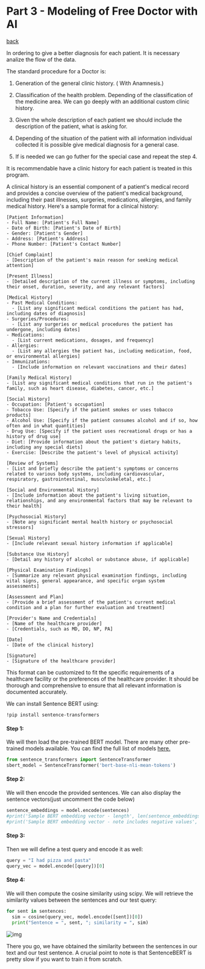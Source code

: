 # Part 3 - Modeling of Free Doctor with AI

[back](../README.md)

In ordering to give a better diagnosis for each patient. It is necessary analize the flow of the data.

The standard procedure for a Doctor is:
1) Generation of the general clinic history. ( With Anamnesis.)
  
2)  Classification of the health problem.
Depending of the classification of the medicine area.
We can go deeply with an additional custom clinic history.

3. Given the whole description of each patient we should include
   the description of the patient, what is asking for.

4. Depending of the situation of the patient with all information individual collected
   it is possible give medical diagnosis for a general case.

5. If is needed we can go futher for the special case and
   repeat the step 4.

It is recommendable have a clinic history for each patient is treated in this program.

A clinical history is an essential component of a patient's medical record and provides a concise overview of the patient's medical background, including their past illnesses, surgeries, medications, allergies, and family medical history. Here's a sample format for a clinical history:

```
[Patient Information]
- Full Name: [Patient's Full Name]
- Date of Birth: [Patient's Date of Birth]
- Gender: [Patient's Gender]
- Address: [Patient's Address]
- Phone Number: [Patient's Contact Number]

[Chief Complaint]
- [Description of the patient's main reason for seeking medical attention]

[Present Illness]
- [Detailed description of the current illness or symptoms, including their onset, duration, severity, and any relevant factors]

[Medical History]
- Past Medical Conditions:
  - [List any significant medical conditions the patient has had, including dates of diagnosis]
- Surgeries/Procedures:
  - [List any surgeries or medical procedures the patient has undergone, including dates]
- Medications:
  - [List current medications, dosages, and frequency]
- Allergies:
  - [List any allergies the patient has, including medication, food, or environmental allergies]
- Immunizations:
  - [Include information on relevant vaccinations and their dates]

[Family Medical History]
- [List any significant medical conditions that run in the patient's family, such as heart disease, diabetes, cancer, etc.]

[Social History]
- Occupation: [Patient's occupation]
- Tobacco Use: [Specify if the patient smokes or uses tobacco products]
- Alcohol Use: [Specify if the patient consumes alcohol and if so, how often and in what quantities]
- Drug Use: [Specify if the patient uses recreational drugs or has a history of drug use]
- Diet: [Provide information about the patient's dietary habits, including any special diets]
- Exercise: [Describe the patient's level of physical activity]

[Review of Systems]
- [List and briefly describe the patient's symptoms or concerns related to various body systems, including cardiovascular, respiratory, gastrointestinal, musculoskeletal, etc.]

[Social and Environmental History]
- [Include information about the patient's living situation, relationships, and any environmental factors that may be relevant to their health]

[Psychosocial History]
- [Note any significant mental health history or psychosocial stressors]

[Sexual History]
- [Include relevant sexual history information if applicable]

[Substance Use History]
- [Detail any history of alcohol or substance abuse, if applicable]

[Physical Examination Findings]
- [Summarize any relevant physical examination findings, including vital signs, general appearance, and specific organ system assessments]

[Assessment and Plan]
- [Provide a brief assessment of the patient's current medical condition and a plan for further evaluation and treatment]

[Provider's Name and Credentials]
- [Name of the healthcare provider]
- [Credentials, such as MD, DO, NP, PA]

[Date]
- [Date of the clinical history]

[Signature]
- [Signature of the healthcare provider]
```

This format can be customized to fit the specific requirements of a healthcare facility or the preferences of the healthcare provider. It should be thorough and comprehensive to ensure that all relevant information is documented accurately.





















We can install Sentence BERT using:

```
!pip install sentence-transformers
```

#### Step 1:

We will then load the pre-trained BERT model. There are many other pre-trained models available. You can find the full list of models [here.](https://github.com/UKPLab/sentence-transformers/blob/master/docs/pretrained-models/sts-models.md)

```python
from sentence_transformers import SentenceTransformer
sbert_model = SentenceTransformer('bert-base-nli-mean-tokens')
```

#### Step 2:

We will then encode the provided sentences. We can also display the sentence vectors(just uncomment the code below)

```python
sentence_embeddings = model.encode(sentences)
#print('Sample BERT embedding vector - length', len(sentence_embeddings[0]))
#print('Sample BERT embedding vector - note includes negative values', sentence_embeddings[0])
```

####  

#### Step 3:

Then we will define a test query and encode it as well:

```python
query = "I had pizza and pasta"
query_vec = model.encode([query])[0]
```

#### Step 4:

We will then compute the cosine similarity using scipy. We will retrieve the similarity values between the sentences and our test query:

```python
for sent in sentences:
  sim = cosine(query_vec, model.encode([sent])[0])
  print("Sentence = ", sent, "; similarity = ", sim)
```

![img](assets/images/posts/README/sbert_sim.png)

There you go, we have obtained the similarity between the sentences in our text and our test sentence. A crucial point to note is that SentenceBERT is pretty slow if you want to train it from scratch.